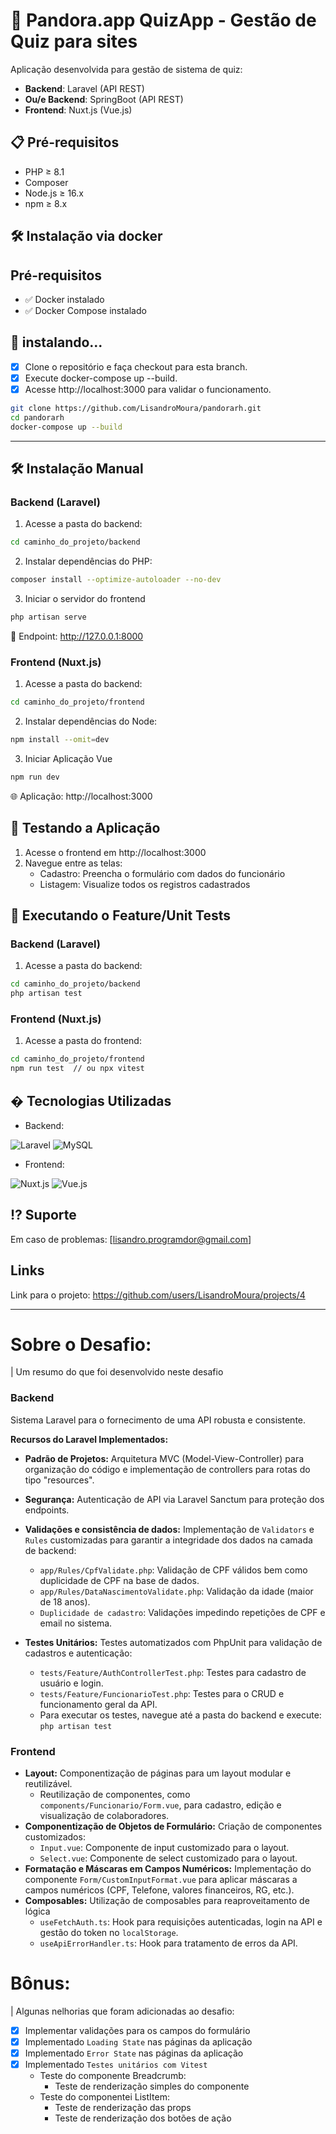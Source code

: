 # 🚀 Pandora.app QuizApp - Gestão de Quiz para sites

Aplicação desenvolvida para gestão de sistema de quiz:

- **Backend**: Laravel (API REST)
- **Ou/e Backend**: SpringBoot (API REST)
- **Frontend**: Nuxt.js (Vue.js)

## 📋 Pré-requisitos

- PHP ≥ 8.1
- Composer
- Node.js ≥ 16.x
- npm ≥ 8.x

## 🛠 Instalação via docker

## Pré-requisitos
- ✅ Docker instalado
- ✅ Docker Compose instalado

## 🔗 instalando...

- [x] Clone o repositório e faça checkout para esta branch.
- [x] Execute docker-compose up --build.
- [x] Acesse http://localhost:3000 para validar o funcionamento.

```bash
git clone https://github.com/LisandroMoura/pandorarh.git 
cd pandorarh
docker-compose up --build
```

--------------------------------------
## 🛠 Instalação Manual

### Backend (Laravel)

1. Acesse a pasta do backend:
```bash
cd caminho_do_projeto/backend
```

2. Instalar dependências do PHP:
```bash
composer install --optimize-autoloader --no-dev
```

3. Iniciar o servidor do frontend
```bash
php artisan serve
```

🔌 Endpoint: http://127.0.0.1:8000


### Frontend (Nuxt.js)

1. Acesse a pasta do backend:
```bash
cd caminho_do_projeto/frontend
```

2. Instalar dependências do Node:
```bash
npm install --omit=dev

```

3. Iniciar Aplicação Vue
```bash
npm run dev
```
🌐 Aplicação: http://localhost:3000


## 🧪 Testando a Aplicação

1. Acesse o frontend em http://localhost:3000
2. Navegue entre as telas:
    - Cadastro: Preencha o formulário com dados do funcionário
    - Listagem: Visualize todos os registros cadastrados


## 🧪 Executando o Feature/Unit Tests 

### Backend (Laravel)
1. Acesse a pasta do backend:
```bash
cd caminho_do_projeto/backend
php artisan test
```

### Frontend (Nuxt.js)

1. Acesse a pasta do frontend:
```bash
cd caminho_do_projeto/frontend
npm run test  // ou npx vitest
```


## � Tecnologias Utilizadas
- Backend:

<img src="https://img.shields.io/badge/Laravel-FF2D20?style=for-the-badge&amp;logo=laravel&amp;logoColor=white" alt="Laravel">
<img src="https://img.shields.io/badge/MySQL-4479A1?style=for-the-badge&amp;logo=mysql&amp;logoColor=white" alt="MySQL">


- Frontend:

<img src="https://img.shields.io/badge/Nuxt.js-00DC82?style=for-the-badge&amp;logo=nuxtdotjs&amp;logoColor=white" alt="Nuxt.js">
<img src="https://img.shields.io/badge/Vue.js-4FC08D?style=for-the-badge&amp;logo=vuedotjs&amp;logoColor=white" alt="Vue.js">



## ⁉ Suporte
Em caso de problemas: [lisandro.programdor@gmail.com]

## Links

Link para o projeto:
https://github.com/users/LisandroMoura/projects/4


---------------------------------------

# Sobre o Desafio:

| Um resumo do que foi desenvolvido neste desafio

### Backend

Sistema Laravel para o fornecimento de uma API robusta e consistente.

**Recursos do Laravel Implementados:**

*   **Padrão de Projetos:** Arquitetura MVC (Model-View-Controller) para organização do código e implementação de controllers para rotas do tipo "resources".
*   **Segurança:** Autenticação de API via Laravel Sanctum para proteção dos endpoints.
*   **Validações e consistência de dados:** Implementação de `Validators` e `Rules` customizadas para garantir a integridade dos dados na camada de backend:
    *   `app/Rules/CpfValidate.php`: Validação de CPF válidos bem como duplicidade de CPF na base de dados.
    *   `app/Rules/DataNascimentoValidate.php`: Validação da idade (maior de 18 anos).
    *   `Duplicidade de cadastro`: Validações impedindo repetições de CPF e email no sistema.

*   **Testes Unitários:** Testes automatizados com PhpUnit para validação de cadastros e autenticação:
    *   `tests/Feature/AuthControllerTest.php`: Testes para cadastro de usuário e login.
    *   `tests/Feature/FuncionarioTest.php`: Testes para o CRUD e funcionamento geral da API.
    *   Para executar os testes, navegue até a pasta do backend e execute: `php artisan test`

### Frontend

*   **Layout:** Componentização de páginas para um layout modular e reutilizável.
    *   Reutilização de componentes, como `components/Funcionario/Form.vue`, para cadastro, edição e visualização de colaboradores.
*   **Componentização de Objetos de Formulário:** Criação de componentes customizados:
    *   `Input.vue`: Componente de input customizado para o layout.
    *   `Select.vue`: Componente de select customizado para o layout.
*   **Formatação e Máscaras em Campos Numéricos:** Implementação do componente `Form/CustomInputFormat.vue` para aplicar máscaras a campos numéricos (CPF, Telefone, valores financeiros, RG, etc.).
*   **Composables:** Utilização de composables para reaproveitamento de lógica
    *   `useFetchAuth.ts`: Hook para requisições autenticadas, login na API e gestão do token no `localStorage`.
    *   `useApiErrorHandler.ts`: Hook para tratamento de erros da API.

# Bônus:
| Algunas nelhorias que foram adicionadas ao desafio:

- [x] Implementar validações para os campos do formulário
- [x] Implementado `Loading State` nas páginas da aplicação
- [x] Implementado  `Error State` nas páginas da aplicação
- [x] Implementado  `Testes unitários com Vitest` 
    - Teste do componente Breadcrumb:
        - Teste de renderização simples do componente
    - Teste do componentei ListItem:
        - Teste de renderização das props
        - Teste de renderização dos botões de ação



